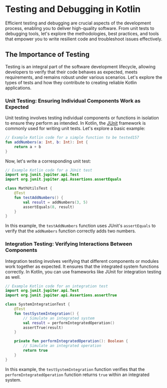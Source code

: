 # Testing and Debugging in Kotlin

Efficient testing and debugging are crucial aspects of the development process, enabling you to deliver high-quality software. From unit tests to debugging tools, let's explore the methodologies, best practices, and tools that empower you to write resilient code and troubleshoot issues effectively.

## The Importance of Testing

Testing is an integral part of the software development lifecycle, allowing developers to verify that their code behaves as expected, meets requirements, and remains robust under various scenarios. Let's explore the types of tests and how they contribute to creating reliable Kotlin applications.

### Unit Testing: Ensuring Individual Components Work as Expected

Unit testing involves testing individual components or functions in isolation to ensure they perform as intended. In Kotlin, the [JUnit](https://junit.org/junit5/) framework is commonly used for writing unit tests. Let's explore a basic example:
```kotlin
// Example Kotlin code for a simple function to be tested157
fun addNumbers(a: Int, b: Int): Int {
    return a + b
}
```
Now, let's write a corresponding unit test:
```kotlin
// Example Kotlin code for a JUnit test
import org.junit.jupiter.api.Test
import org.junit.jupiter.api.Assertions.assertEquals

class MathUtilsTest {
    @Test
    fun testAddNumbers() {
        val result = addNumbers(3, 5)
        assertEquals(8, result)
    }
}
```
In this example, the `testAddNumbers` function uses JUnit's `assertEquals` to verify that the `addNumbers` function correctly adds two numbers.

### Integration Testing: Verifying Interactions Between Components

Integration testing involves verifying that different components or modules work together as expected. It ensures that the integrated system functions correctly. In Kotlin, you can use frameworks like JUnit for integration testing as well.
```kotlin
// Example Kotlin code for an integration test
import org.junit.jupiter.api.Test
import org.junit.jupiter.api.Assertions.assertTrue

class SystemIntegrationTest {
    @Test
    fun testSystemIntegration() {
        // Simulate an integrated system
        val result = performIntegratedOperation()
        assertTrue(result)
    }

    private fun performIntegratedOperation(): Boolean {
        // Simulate an integrated operation
        return true
    }
}
```
In this example, the `testSystemIntegration` function verifies that the `performIntegratedOperation` function returns `true` within an integrated system.